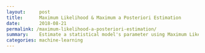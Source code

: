 ```yaml
---
layout:     post
title:      Maximum Likelihood & Maximum a Posteriori Estimation
date:       2018-08-21
permalink: /maximum-likelihood-a-posteriori-estimation/
summary:    Estimate a statistical model's parameter using Maximum Likelihood and a Posteriori Estimation.
categories: machine-learning
---
```

